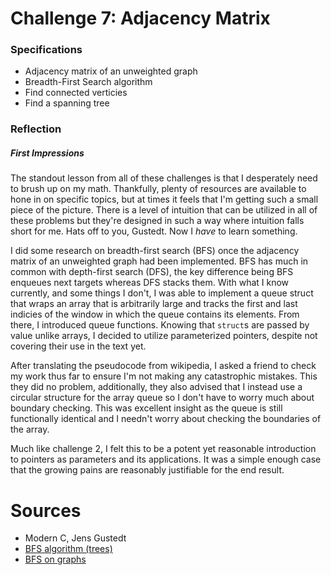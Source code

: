 # Challenge 7: Adjacency Matrix

### Specifications

- Adjacency matrix of an unweighted graph
- Breadth-First Search algorithm
- Find connected verticies
- Find a spanning tree

### Reflection

##### First Impressions

The standout lesson from all of these challenges is that I desperately need to
brush up on my math. Thankfully, plenty of resources are available to hone in
on specific topics, but at times it feels that I'm getting such a small piece
of the picture. There is a level of intuition that can be utilized in all of
these problems but they're designed in such a way where intuition falls short
for me. Hats off to you, Gustedt. Now I *have* to learn something.

I did some research on breadth-first search (BFS) once the adjacency matrix of
an unweighted graph had been implemented. BFS has much in common with
depth-first search (DFS), the key difference being BFS enqueues next targets
whereas DFS stacks them. With what I know currently, and some things I don't, I
was able to implement a queue struct that wraps an array that is arbitrarily
large and tracks the first and last indicies of the window in which the queue
contains its elements. From there, I introduced queue functions. Knowing that
`struct`s are passed by value unlike arrays, I decided to utilize parameterized
pointers, despite not covering their use in the text yet.

After translating the pseudocode from wikipedia, I asked a friend to check my
work thus far to ensure I'm not making any catastrophic mistakes. This they did
no problem, additionally, they also advised that I instead use a circular
structure for the array queue so I don't have to worry much about boundary
checking. This was excellent insight as the queue is still functionally
identical and I needn't worry about checking the boundaries of the array. 

Much like challenge 2, I felt this to be a potent yet reasonable introduction
to pointers as parameters and its applications. It was a simple enough case
that the growing pains are reasonably justifiable for the end result.

# Sources
- Modern C, Jens Gustedt
- [BFS algorithm (trees)](https://en.wikipedia.org/wiki/Breadth-first_search)
- [BFS on
  graphs](https://web.archive.org/web/20150326055019/http://www.graph500.org/specifications#sec-6)
